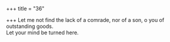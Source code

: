 +++
title = "36"

+++
Let me not find the lack of a comrade, nor of a son, o you of  
outstanding goods.  
Let your mind be turned here.  